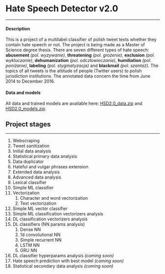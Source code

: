# Hate Speech Detector v2.0
---
#### Description
This is a project of a multilabel classifier of polish tweet texts whether they contain hate speech or not. The project is being made as a Master of Science degree thesis. There are seven different types of hate speech: **abusement** *(pol. wyzywanie)*, **threatening** *(pol. grożenie)*, **exclusion** *(pol. wykluczanie)*, **dehumanization** *(pol. odczłowieczanie)*, **humiliation** *(pol. poniżanie)*, **labeling** *(pol. stygmatyzacja)* and **blackmail** *(pol. szantaż)*. The topics of all tweets is the attitude of people (Twitter users) to polish jurisdiction institutions. The annotated data concern the time from June 2014 to December 2016.
#### Data and models
All data and trained models are available here: [HSD2.0_data.zip](https://drive.google.com/file/d/1Cg1mulD2AAp7jiQ1ShZp8xgRtBODiLVg/view?usp=sharing) and [HSD2.0_models.zip](https://drive.google.com/file/d/19QzvSJQ1n663e2MAV_AtZtZSs-Ts9vJF/view?usp=sharing).

## Project stages
---
1. Webscraping
2. Tweet sanitization
3. Initial data analysis
4. Statistical primary data analysis
5. Data duplicator
6. Hateful and vulgar phrases extension
7. Extended data analysis
8. Advanced data analysis
9. Lexical classifier
10. Simple ML classifier
11. Vectorization
    1. Character and word vectorization
    2. Text vectorization
12. Simple ML vector classifier
13. Simple ML classification vectorizers analysis
14. DL classification vectorizers analysis
15. DL classifiers (NN params analysis)
    1. Dense NN
    2. 1d convolutional NN
    3. Simple recurrent NN
    4. LSTM NN
    5. GRU NN
16. DL classifier hyperparams analysis *(coming soon)*
17. Hate speech prediction with best model *(coming soon)*
18. Statistical secondary data analysis *(coming soon)*
